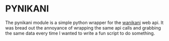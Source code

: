 # PYNIKANI

The pynikani module is a simple python wrapper for the [wanikani](http://www.wanikani.com) web api.  It 
was bread out the annoyance of wrapping the same api calls and grabbing the
same data every time I wanted to write a fun script to do something.
